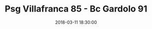 ---
title: Psg Villafranca 85 - Bc Gardolo 91
date: 2018-03-11 18:30:00
squadra-a: Bc Gardolo
punteggio-a: 91
squadra-b: Psg Villafranca
punteggio-b: 85
partite/squadra: serie-d-17-18
luogo: PALESTRA ISTITUTO CARLO ANTI
categoria: serie d
---